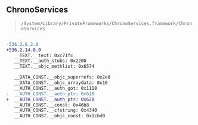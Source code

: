 ## ChronoServices

> `/System/Library/PrivateFrameworks/ChronoServices.framework/ChronoServices`

```diff

-536.2.8.2.0
+536.2.14.0.0
   __TEXT.__text: 0xc71fc
   __TEXT.__auth_stubs: 0x2200
   __TEXT.__objc_methlist: 0x6574

   __DATA_CONST.__objc_superrefs: 0x2e0
   __DATA_CONST.__objc_arraydata: 0x10
   __AUTH_CONST.__auth_got: 0x1118
-  __AUTH_CONST.__auth_ptr: 0x618
+  __AUTH_CONST.__auth_ptr: 0x628
   __AUTH_CONST.__const: 0x46b8
   __AUTH_CONST.__cfstring: 0x4340
   __AUTH_CONST.__objc_const: 0x1cbd0

```

